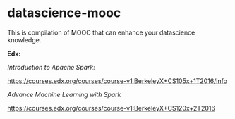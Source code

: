 # datascience-mooc
This is compilation of MOOC that can enhance your datascience knowledge.

**Edx:**

*Introduction to Apache Spark:*

https://courses.edx.org/courses/course-v1:BerkeleyX+CS105x+1T2016/info

*Advance Machine Learning with Spark*

https://courses.edx.org/courses/course-v1:BerkeleyX+CS120x+2T2016
